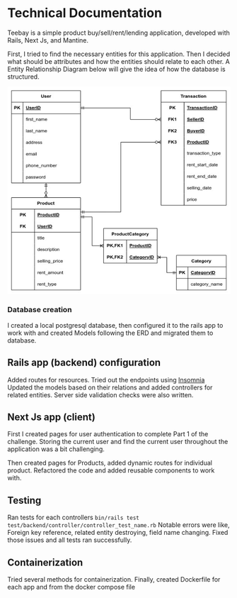 # Technical Documentation

Teebay is a simple product buy/sell/rent/lending application, developed with Rails, Next Js, and Mantine.

First, I tried to find the necessary entities for this application. Then I decided what should be attributes and how the entities should relate to each other. A Entity Relationship Diagram below will give the idea of how the database is structured. 


![Alt text](/client/public/teebay_erd.jpg "Teebay ERD")

### Database creation
I created a local postgresql database, then configured it to the rails app to work with and created Models following the ERD and migrated them to database.
## Rails app (backend) configuration
 Added routes for resources. Tried out the endpoints using [Insomnia](https://insomnia.rest/)
Updated the models based on their relations and added controllers for related entities. Server side validation checks were also written.

## Next Js app (client)
First I created pages for user authentication to complete Part 1 of the challenge. Storing the current user and find the current user throughout the application was a bit challenging.

Then created pages for Products, added dynamic routes for individual product. Refactored the code and added reusable components to work with.

## Testing
Ran tests for each controllers `bin/rails test test/backend/controller/controller_test_name.rb`
Notable errors were like, Foreign key reference, related entity destroying, field name changing. Fixed those issues and all tests ran successfully. 

## Containerization
Tried several methods for containerization. Finally, created Dockerfile for each app and from the docker compose file 



